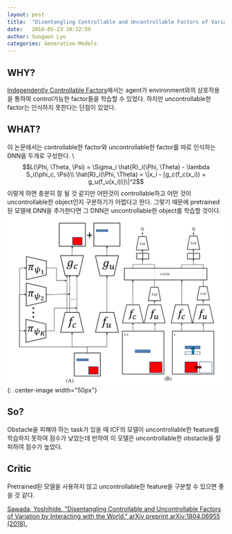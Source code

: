 ```yaml
---
layout: post
title:  "Disentangling Controllable and Uncontrollable Factors of Variation by Interacting with the World"
date:   2018-05-23 10:32:59
author: Sungwon Lyu
categories: Generative-Models
---
```


## WHY? 
[Independently Controllable Factors](https://lyusungwon.github.io/rl/2018/05/21/icf.html)에서는 agent가 environment와의 상호작용을 통하여 control가능한 factor들을 학습할 수 있었다. 하지만 uncontrollable한 factor는 인식하지 못한다는 단점이 있었다. 

## WHAT?
이 논문에서는 controllable한 factor와 uncontrollable한 factor를 따로 인식하는 DNN을 두개로 구성한다. \\
$$L(\Phi, \Theta, \Psi) = \Sigma_i \hat{R}_i(\Phi, \Theta) - \lambda S_i(\phi_c, \Psi)\\
\hat{R}_i(\Phi, \Theta) = \|x_i - [g_c(f_c(x_i)) + g_u(f_u(x_i))]\|^2$$
이렇게 하면 충분히 잘 될 것 같지만 어떤것이 controllable하고 어떤 것이 uncontrollable한 object인지 구분하기가 어렵다고 한다. 그렇기 때문에 pretrained된 모델에 DNN을 추가한다면 그 DNN은 uncontrollable한 object를 학습할 것이다. 
![image](/assets/images/dcuf.png){: .center-image width="50px"}

## So?
Obstacle을 피해야 하는 task가 있을 때 ICF의 모델이 uncontrollable한 feature를 학습하지 못하여 점수가 낮았는데 반하여 이 모델은 uncontrollable한 obstacle을 잘 피하여 점수가 높았다. 

## Critic
Pretrained된 모델을 사용하지 않고 uncontrollable한 feature을 구분할 수 있으면 좋을 것 같다. 

[Sawada, Yoshihide. "Disentangling Controllable and Uncontrollable Factors of Variation by Interacting with the World." arXiv preprint arXiv:1804.06955 (2018).](https://arxiv.org/abs/1804.06955)
